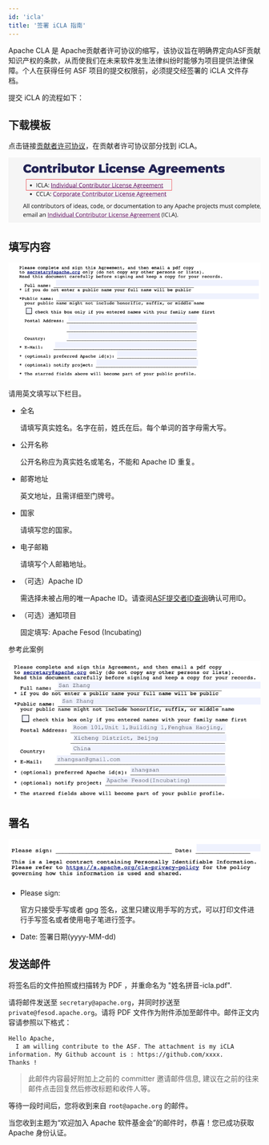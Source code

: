 ```yaml
---
id: 'icla'
title: '签署 iCLA 指南'
---
```


Apache CLA 是 Apache贡献者许可协议的缩写，该协议旨在明确界定向ASF贡献知识产权的条款，从而使我们在未来软件发生法律纠纷时能够为项目提供法律保障。个人在获得任何 ASF 项目的提交权限前，必须提交经签署的 iCLA 文件存档。

提交 iCLA 的流程如下：

## 下载模板

点击链接[贡献者许可协议](https://www.apache.org/licenses/contributor-agreements.html#clas)，在贡献者许可协议部分找到 iCLA。

![iCLA](/img/community/icla-01.png)

## 填写内容

![iCLA](/img/community/icla-02.png)

请用英文填写以下栏目。

- 全名

  请填写真实姓名。名字在前，姓氏在后。每个单词的首字母需大写。

- 公开名称

  公开名称应为真实姓名或笔名，不能和 Apache ID 重复。

- 邮寄地址

  英文地址，且需详细至门牌号。

- 国家

  请填写您的国家。

- 电子邮箱

  请填写个人邮箱地址。

- （可选）Apache ID

  需选择未被占用的唯一Apache ID。请查阅[ASF提交者ID查询](https://people.apache.org/committer-index.html)确认可用ID。

- （可选）通知项目

  固定填写: Apache Fesod (Incubating)

参考此案例

![iCLA](/img/community/icla-03.png)

## 署名

![iCLA](/img/community/icla-04.png)

- Please sign:

  官方只接受手写或者 gpg 签名，这里只建议用手写的方式，可以打印文件进行手写签名或者使用电子笔进行签字。

- Date: 签署日期(yyyy-MM-dd)

## 发送邮件

将签名后的文件拍照或扫描转为 PDF ，并重命名为 "姓名拼音-icla.pdf".

请将邮件发送至 `secretary@apache.org`，并同时抄送至 `private@fesod.apache.org`。请将 PDF 文件作为附件添加至邮件中。邮件正文内容请参照以下格式：

```text
Hello Apache,
  I am willing contribute to the ASF. The attachment is my iCLA information. My Github account is : https://github.com/xxxx.
Thanks !
```

> 此邮件内容最好附加上之前的 committer 邀请邮件信息, 建议在之前的往来邮件点击回复然后修改标题和收件人等。

等待一段时间后，您将收到来自 `root@apache.org` 的邮件。

当您收到主题为“欢迎加入 Apache 软件基金会”的邮件时，恭喜！您已成功获取 Apache 身份认证。
